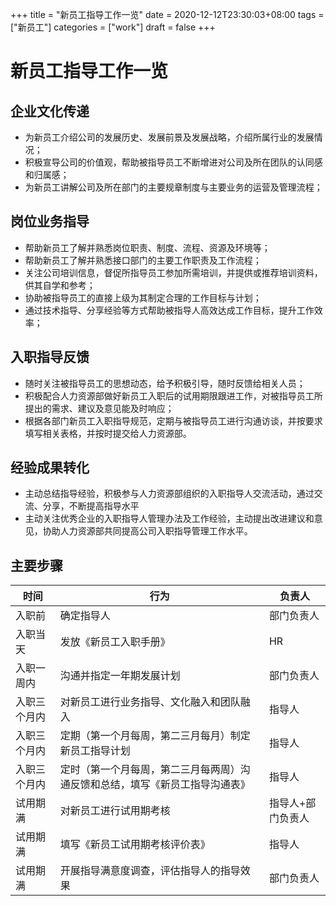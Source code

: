 +++
title = "新员工指导工作一览"
date = 2020-12-12T23:30:03+08:00
tags = ["新员工"]
categories = ["work"]
draft = false
+++

# 新员工指导工作一览

## 企业文化传递
- 为新员工介绍公司的发展历史、发展前景及发展战略，介绍所属行业的发展情况；
- 积极宣导公司的价值观，帮助被指导员工不断增进对公司及所在团队的认同感和归属感；
- 为新员工讲解公司及所在部门的主要规章制度与主要业务的运营及管理流程；
## 岗位业务指导
- 帮助新员工了解并熟悉岗位职责、制度、流程、资源及环境等；
- 帮助新员工了解并熟悉接口部门的主要工作职责及工作流程；
- 关注公司培训信息，督促所指导员工参加所需培训，并提供或推荐培训资料，供其自学和参考；
- 协助被指导员工的直接上级为其制定合理的工作目标与计划；
- 通过技术指导、分享经验等方式帮助被指导人高效达成工作目标，提升工作效率；
## 入职指导反馈
- 随时关注被指导员工的思想动态，给予积极引导，随时反馈给相关人员；
- 积极配合人力资源部做好新员工入职后的试用期限跟进工作，对被指导员工所提出的需求、建议及意见能及时响应；
- 根据各部门新员工入职指导规范，定期与被指导员工进行沟通访谈，并按要求填写相关表格，并按时提交给人力资源部。
## 经验成果转化
- 主动总结指导经验，积极参与人力资源部组织的入职指导人交流活动，通过交流、分享，不断提高指导水平
- 主动关注优秀企业的入职指导人管理办法及工作经验，主动提出改进建议和意见，协助人力资源部共同提高公司入职指导管理工作水平。

## 主要步骤

|时间|行为|负责人|
| - | - | - |
|入职前|确定指导人|部门负责人|
|入职当天|发放《新员工入职手册》|HR|
|入职一周内|沟通并指定一年期发展计划|部门负责人|
|入职三个月内|对新员工进行业务指导、文化融入和团队融入|指导人|
|入职三个月内|定期（第一个月每周，第二三月每月）制定新员工指导计划|指导人|
|入职三个月内|定时（第一个月每周，第二三月每两周）沟通反馈和总结，填写《新员工指导沟通表》|指导人|
|试用期满|对新员工进行试用期考核|指导人+部门负责人|
|试用期满|填写《新员工试用期考核评价表》|指导人|
|试用期满|开展指导满意度调查，评估指导人的指导效果|部门负责人|
